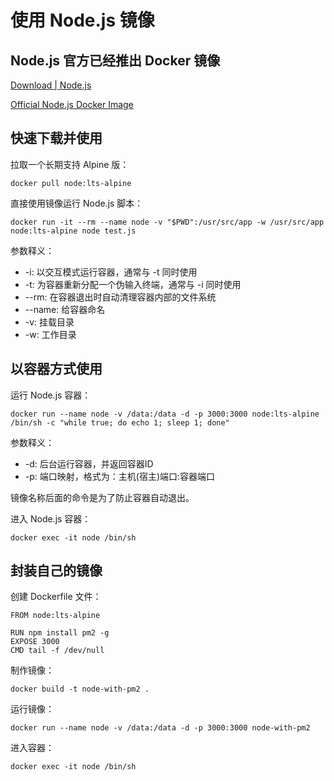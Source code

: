 # 使用 Node.js 镜像

## Node.js 官方已经推出 Docker 镜像

[Download | Node.js](https://nodejs.org/en/download/)

[Official Node.js Docker Image](https://hub.docker.com/_/node/)

## 快速下载并使用

拉取一个长期支持 Alpine 版：

`docker pull node:lts-alpine`

直接使用镜像运行 Node.js 脚本：

```
docker run -it --rm --name node -v "$PWD":/usr/src/app -w /usr/src/app node:lts-alpine node test.js
```

参数释义：
* -i: 以交互模式运行容器，通常与 -t 同时使用
* -t: 为容器重新分配一个伪输入终端，通常与 -i 同时使用
* --rm: 在容器退出时自动清理容器内部的文件系统
* --name: 给容器命名
* -v: 挂载目录
* -w: 工作目录

## 以容器方式使用

运行 Node.js 容器：

```
docker run --name node -v /data:/data -d -p 3000:3000 node:lts-alpine /bin/sh -c "while true; do echo 1; sleep 1; done"
```

参数释义：
* -d: 后台运行容器，并返回容器ID
* -p: 端口映射，格式为：主机(宿主)端口:容器端口

镜像名称后面的命令是为了防止容器自动退出。

进入 Node.js 容器：

```
docker exec -it node /bin/sh
```

## 封装自己的镜像

创建 Dockerfile 文件：

```
FROM node:lts-alpine

RUN npm install pm2 -g
EXPOSE 3000
CMD tail -f /dev/null
```

制作镜像：

`docker build -t node-with-pm2 .`

运行镜像：

```
docker run --name node -v /data:/data -d -p 3000:3000 node-with-pm2
```

进入容器：

```
docker exec -it node /bin/sh
```
